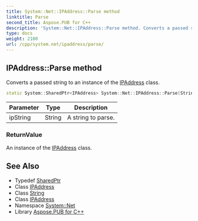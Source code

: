 ```yaml
---
title: System::Net::IPAddress::Parse method
linktitle: Parse
second_title: Aspose.PUB for C++
description: 'System::Net::IPAddress::Parse method. Converts a passed string to an instance of the IPAddress class in C++.'
type: docs
weight: 2100
url: /cpp/system.net/ipaddress/parse/
---
```

## IPAddress::Parse method


Converts a passed string to an instance of the [IPAddress](../) class.

```cpp
static System::SharedPtr<IPAddress> System::Net::IPAddress::Parse(String ipString)
```


| Parameter | Type | Description |
| --- | --- | --- |
| ipString | String | A string to parse. |

### ReturnValue

An instance of the [IPAddress](../) class.

## See Also

* Typedef [SharedPtr](../../../system/sharedptr/)
* Class [IPAddress](../)
* Class [String](../../../system/string/)
* Class [IPAddress](../)
* Namespace [System::Net](../../)
* Library [Aspose.PUB for C++](../../../)
